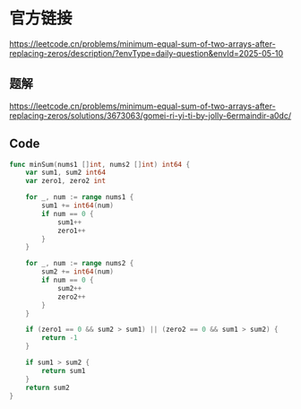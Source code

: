 # 官方链接
https://leetcode.cn/problems/minimum-equal-sum-of-two-arrays-after-replacing-zeros/description/?envType=daily-question&envId=2025-05-10

## 题解
https://leetcode.cn/problems/minimum-equal-sum-of-two-arrays-after-replacing-zeros/solutions/3673063/gomei-ri-yi-ti-by-jolly-6ermaindir-a0dc/

## Code
```go
func minSum(nums1 []int, nums2 []int) int64 {
    var sum1, sum2 int64
    var zero1, zero2 int

    for _, num := range nums1 {
        sum1 += int64(num)
        if num == 0 {
            sum1++
            zero1++
        }
    }

    for _, num := range nums2 {
        sum2 += int64(num)
        if num == 0 {
            sum2++
            zero2++
        }
    }

    if (zero1 == 0 && sum2 > sum1) || (zero2 == 0 && sum1 > sum2) {
        return -1
    }

    if sum1 > sum2 {
        return sum1
    }
    return sum2
}
```